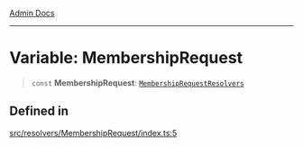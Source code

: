 [Admin Docs](/)

***

# Variable: MembershipRequest

> `const` **MembershipRequest**: [`MembershipRequestResolvers`](../../../types/generatedGraphQLTypes/type-aliases/MembershipRequestResolvers.md)

## Defined in

[src/resolvers/MembershipRequest/index.ts:5](https://github.com/Suyash878/talawa-api/blob/cfd688207611ba245c99edd8dbaccb2cdbf6a043/src/resolvers/MembershipRequest/index.ts#L5)
